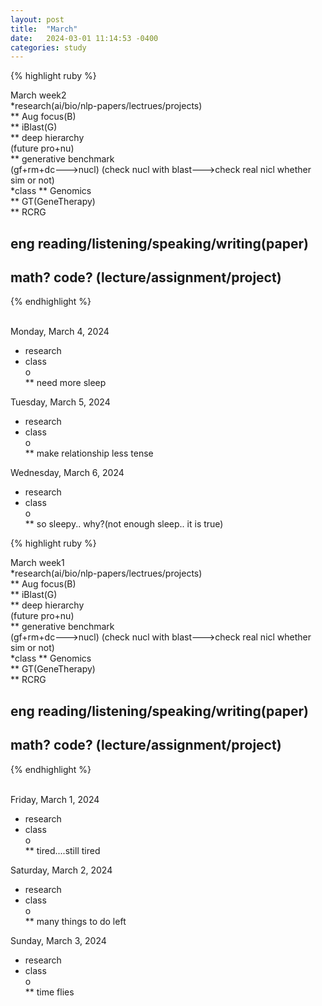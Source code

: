 ```yaml
---
layout: post
title:  "March"
date:   2024-03-01 11:14:53 -0400
categories: study
---
```






{% highlight ruby %}


March week2   
*research(ai/bio/nlp-papers/lectrues/projects)  
** Aug focus(B)  
** iBlast(G)     
** deep hierarchy  
(future pro+nu)  
** generative benchmark  
(gf+rm+dc--->nucl)
(check nucl with blast--->check real nicl whether sim or not)  
*class
** Genomics  
** GT(GeneTherapy)  
** RCRG  
	
## eng reading/listening/speaking/writing(paper)  
## math? code? (lecture/assignment/project)    

{% endhighlight %}  
<br/>

Monday, March 4, 2024  
* research   
* class     
o   
** need more sleep      

Tuesday, March 5, 2024  
* research   
* class     
o   
** make relationship less tense       

Wednesday, March 6, 2024  
* research   
* class     
o   
** so sleepy.. why?(not enough sleep.. it is true)         


{% highlight ruby %}


March week1   
*research(ai/bio/nlp-papers/lectrues/projects)  
** Aug focus(B)  
** iBlast(G)     
** deep hierarchy  
(future pro+nu)  
** generative benchmark  
(gf+rm+dc--->nucl)
(check nucl with blast--->check real nicl whether sim or not)  
*class
** Genomics  
** GT(GeneTherapy)  
** RCRG  
	
## eng reading/listening/speaking/writing(paper)  
## math? code? (lecture/assignment/project)    

{% endhighlight %}  
<br/>
        

Friday, March 1, 2024  
* research   
* class     
o   
** tired....still tired            


Saturday, March 2, 2024  
* research   
* class     
o   
** many things to do left              


Sunday, March 3, 2024  
* research   
* class     
o   
** time flies                


